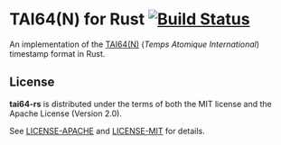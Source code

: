 # TAI64(N) for Rust [![Build Status][build-image]][build-link]

[build-image]: https://travis-ci.org/tarcieri/tai64-rs.svg?branch=master
[build-link]: https://travis-ci.org/tarcieri/tai64-rs

An implementation of the [TAI64(N)] (*Temps Atomique International*) timestamp
format in Rust.

[TAI64(N)]: https://cr.yp.to/libtai/tai64.html

## License

**tai64-rs** is distributed under the terms of both the MIT license and the
Apache License (Version 2.0).

See [LICENSE-APACHE](LICENSE-APACHE) and [LICENSE-MIT](LICENSE-MIT) for details.
